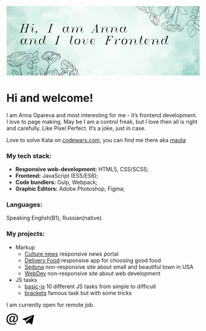 

<p align="center">
    <img src="https://github.com/mauta/mauta/blob/master/banner2.jpg" width="854" " />
</p>

# Hi and welcome! 

I am Anna Opareva and most interesting for me - it’s frontend development. I love to page making. May be I am a control freak, but I love then all is right and carefully. Like Pixel Perfect. It’s a joke, just in case.

Love to solve Kata on [codewars.com](https://www.codewars.com/), you can find me there aka [mauta](https://www.codewars.com/users/mauta)



### My tech stack:

- **Responsive web-development:** HTML5, CSS/SCSS;
- **Frontend:** JavaScript (ES5/ES6);
- **Code bundlers:** Gulp, Webpack;
- **Graphic Editors:** Adobe Photoshop, Figma;

### Languages:
Speaking English(B1), Russian(native).

### My projects:

* Markup
    * [Culture news](https://mauta.github.io/culture_news/) responsive news portal
    * [Delivery Food](https://mauta.github.io/dilivery/) responsive app for choosing good food
    * [Sedona](https://mauta.github.io/sedona/) non-responsive site about small and beautiful town in USA
    * [WebDev](https://mauta.github.io/webdev/webdev/) non-responsive site about web development
* JS tasks
    * [basic-js](https://github.com/mauta/basic-js) 10 different JS tasks from simple to difficult
    * [brackets](https://github.com/mauta/brackets) famous task but with some tricks
    

I am currently open for remote job.

<p >
<a href="mailto:anna.opareva@gmail.com"><img height="30" src="https://github.com/mauta/mauta/blob/master/iconmonstr-email-12.svg"></a>&nbsp;&nbsp;
<a href="https://t.me/annamauta"><img height="30" src="https://github.com/mauta/mauta/blob/master/iconmonstr-telegram-1.svg"></a>&nbsp;&nbsp;
</p>
